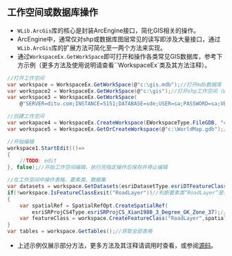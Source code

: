 ## 工作空间或数据库操作

* `WLib.ArcGis`库的核心是封装ArcEngine接口，简化GIS相关的操作。
* ArcEngine中，通常仅对shp或数据库图层常见的读写即涉及大量接口，通过`WLib.ArcGis`库的扩展方法可简化至一两个方法来实现。
* 通过`WorkspaceEx.GetWorkSpace`即可打开和操作各类常见GIS数据库，参考下方示例（更多方法及使用说明请查看``WorkspaceEx`类及其方法注释）。

```C#
//打开工作空间
var workspace = WorkspaceEx.GetWorkSpace(@"c:\gis.mdb");//打开mdb数据库
var workspace2 = WorkspaceEx.GetWorkSpace(@"c:\gis");//打开shp工作空间（shp文件所在目录）
var workspace3 = WorkspaceEx.GetWorkSpace(
    @"SERVER=ditu.com;INSTANCE=5151;DATABASE=sde;USER=sa;PASSWORD=sa;VERSION=dbo.DEFAULT");//打开SDE

//创建工作空间
var workapace4 = WorkspaceEx.CreateWorkspace(EWorkspaceType.FileGDB, "c:\gis", "map.mdb");//创建mdb数据库
var workspace5 = WorkspaceEx.GetOrCreateWorkspace(@"c:\WorldMap.gdb");//创建或打开gdb数据库

//开始编辑
workspace1.StartEdit(()=>
{
    //TODO: edit
}, false);//开始工作空间编辑，执行完指定操作后保存并停止编辑

//在工作空间中操作表格、要素类、数据集
var datasets = workspace.GetDatasets(esriDatasetType.esriDTFeatureClass);
if(!workspace.IsFeatureClassExsit("RoadLayer"))//判断要素类“RoadLayer”是否存在，不存在则创建
{
    var spatialRef = SpatialRefOpt.CreateSpatialRef(
    	esriSRProjCS4Type.esriSRProjCS_Xian1980_3_Degree_GK_Zone_37);//创建坐标系
	var featureClass = workspace.CreateFeatureClass("RoadLayer",spatialRef, esriGeometryType.esriGeometryPolyline);
}
var tables = workspace.GetTables();//获取全部表格
```

* 上述示例仅展示部分方法，更多方法及其注释请调用时查看，或参阅[源码]()。


